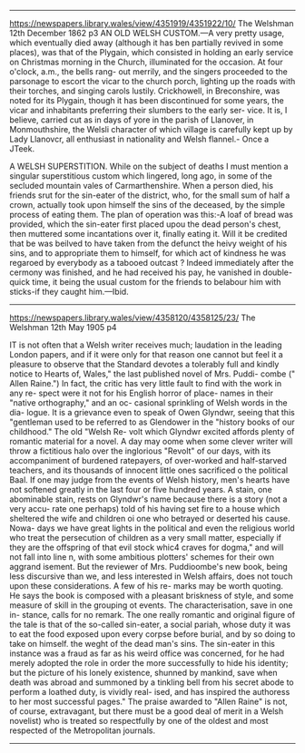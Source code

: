 

---



https://newspapers.library.wales/view/4351919/4351922/10/
The Welshman
12th December 1862
p3
AN OLD WELSH CUSTOM.—A very pretty usage, which eventually died away (although it has ben partially revived in some places), was that of the Plygain, which consisted in holding an early service on Christmas morning in the Church, illuminated for the occasion. At four o'clock, a.m., the bells rang- out merrily, and the singers proceeded to the parsonage to escort the vicar to the church porch, lighting up the roads with their torches, and singing carols lustily. Crickhowell, in Breconshire, was noted for its Plygain, though it has been discontinued for some years, the vicar and inhabitants preferring their slumbers to the early ser- vice. It is, I believe, carried cut as in days of yore in the parish of Llanover, in Monmouthshire, the Welsli character of which village is carefully kept up by Lady Llanovcr, all enthusiast in nationality and Welsh flannel.- Once a JTeek.

A WELSH SUPERSTITION. While on the subject of deaths I must mention a singular superstitious custom which lingered, long ago, in some of the secluded mountain vales of Carmarthenshire. When a person died, his friends srut for the sin-eater of the district, who, for the small sum of half a crown, actually took upon himself the sins of the deceased, by the simple process of eating them. The plan of operation was this:-A loaf of bread was provided, which the sin-eater first placed upou the dead person's chest, then muttered some incantations over it, finally eating it. Will it be credited that be was beilved to have taken from the defunct the heivy weight of his sins, and to appropriate them to himself, for which act of kindness he was regaroed by everybody as a tabooed outcast ? Indeed immediately after the cermony was finished, and he had received his pay, he vanished in double-quick time, it being the usual custom for the friends to belabour him with sticks-if they caught him.—Ibid.


---


https://newspapers.library.wales/view/4358120/4358125/23/
The Welshman
12th May 1905
p4

IT is not often that a Welsh writer receives much; laudation in the leading London papers, and if it were only for that reason one cannot but feel it a pleasure to observe that the Standard devotes a tolerably full and kindly notice to Hearts of, Wales," the last published novel of Mrs. Puddi- combe (" Allen Raine.") In fact, the critic has very little fault to find with the work in any re- spect were it not for his English horror of place- names in their "native orthography," and an oc- casional sprinkling of Welsh words in the dia- logue. It is a grievance even to speak of Owen Glyndwr, seeing that this "gentleman used to be referred to as Glendower in the "history books of our childhood." The old "Welsh Re- volt which Glyndwr excited affords plenty of romantic material for a novel. A day may oome when some clever writer will throw a fictitious halo over the inglorious "Revolt" of our days, with its accompaniment of burdened ratepayers, of over-worked and half-starved teachers, and its thousands of innocent little ones sacrificed o the political Baal. If one may judge from the events of Welsh history, men's hearts have not softened greatly in the last four or five hundred years. A stain, one abominable stain, rests on Glyndwr's name because there is a story (not a very accu- rate one perhaps) told of his having set fire to a house which sheltered the wife and children oi one who betrayed or deserted his cause. Nowa- days we have great lights in the political and even the religious world who treat the persecution of children as a very small matter, especially if they are the offspring of that evil stock whic4 craves for dogma," and will not fall into line n, with some ambitious plotters' schemes for their own aggrand isement. But the reviewer of Mrs. Puddioombe's new book, being less discursive than we, and less interested in Welsh affairs, does not touch upon these considerations. A few of his re- marks may be worth quoting. He says the book is composed with a pleasant briskness of style, and some measure of skill in the grouping ot events. The characterisation, save in one in- stance, calls for no remark. The one really romantic and original figure of the tale is that of the so-called sin-eater, a social pariah, whose duty it was to eat the food exposed upon every corpse before burial, and by so doing to take on himself. the weght of the dead man's sins. The sin-eater in this instance was a fraud as far as his weird office was concerned, for he had merely adopted the role in order the more successfully to hide his identity; but the picture of his lonely existence, shunned by mankind, save when death was abroad and summoned by a tinkling bell from his secret abode to perform a loathed duty, is vividly real- ised, and has inspired the authoress to her most successful pages." The praise awarded to "Allen Raine" is not, of course, extravagant, but there must be a good deal of merit in a Welsh novelist) who is treated so respectfully by one of the oldest and most respected of the Metropolitan journals.


---

